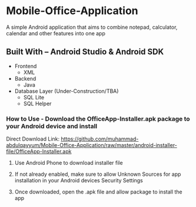 # Mobile-Office-Application

A simple Android application that aims to combine notepad, calculator, calendar and other features into one app

## Built With – Android Studio & Android SDK

- Frontend
  - XML
- Backend
  - Java
- Database Layer (Under-Construction/TBA)
  - SQL Lite
  - SQL Helper

### How to Use - Download the OfficeApp-Installer.apk package to your Android device and install

Direct Download Link: https://github.com/muhammad-abdulqayyum/Mobile-Office-Application/raw/master/android-installer-file/OfficeApp-Installer.apk 

1) Use Android Phone to download installer file

2) If not already enabled, make sure to allow Unknown Sources for app installation in your Android devices Security Settings

3) Once downloaded, open the .apk file and allow package to install the app


